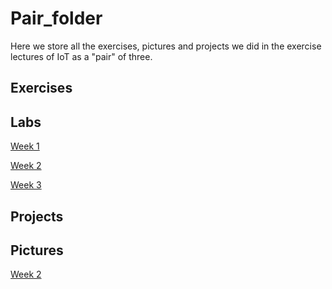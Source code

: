 # Pair_folder

Here we store all the exercises, pictures and projects we did in the exercise lectures of IoT as a "pair" of three.

## Exercises

## Labs

[Week 1](Labs/Week_1/Readme.md)

[Week 2](Labs/Week_2/Readme.md)

[Week 3](Labs/Week_3/Readme.md)

## Projects

## Pictures

[Week 2](Pictures/Week_2)
